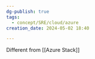 ```yaml
---
dg-publish: true
tags:
  - concept/SRE/cloud/azure
creation_date: 2024-05-02 18:40

---
```

Different from [[Azure Stack]]
